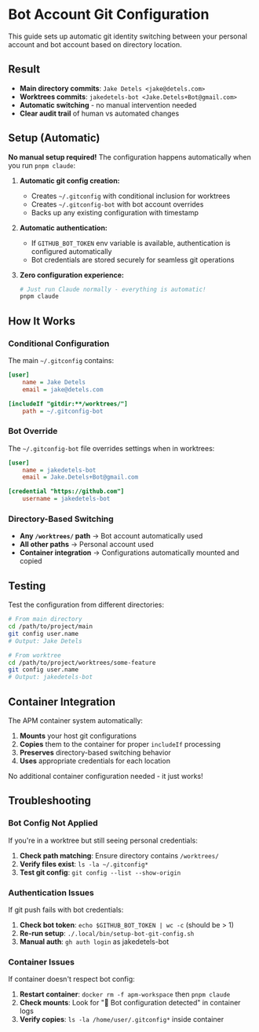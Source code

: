 # Bot Account Git Configuration

This guide sets up automatic git identity switching between your personal account and bot account based on directory location.

## Result

- **Main directory commits**: `Jake Detels <jake@detels.com>` 
- **Worktrees commits**: `jakedetels-bot <Jake.Detels+Bot@gmail.com>`
- **Automatic switching** - no manual intervention needed
- **Clear audit trail** of human vs automated changes

## Setup (Automatic)

**No manual setup required!** The configuration happens automatically when you run `pnpm claude`:

1. **Automatic git config creation:**
   - Creates `~/.gitconfig` with conditional inclusion for worktrees
   - Creates `~/.gitconfig-bot` with bot account overrides
   - Backs up any existing configuration with timestamp

2. **Automatic authentication:**
   - If `GITHUB_BOT_TOKEN` env variable is available, authentication is configured automatically
   - Bot credentials are stored securely for seamless git operations

3. **Zero configuration experience:**
   ```bash
   # Just run Claude normally - everything is automatic!
   pnpm claude
   ```

## How It Works

### Conditional Configuration

The main `~/.gitconfig` contains:

```ini
[user]
    name = Jake Detels
    email = jake@detels.com

[includeIf "gitdir:**/worktrees/"]
    path = ~/.gitconfig-bot
```

### Bot Override

The `~/.gitconfig-bot` file overrides settings when in worktrees:

```ini
[user]
    name = jakedetels-bot
    email = Jake.Detels+Bot@gmail.com

[credential "https://github.com"]
    username = jakedetels-bot
```

### Directory-Based Switching

- **Any `/worktrees/` path** → Bot account automatically used
- **All other paths** → Personal account used
- **Container integration** → Configurations automatically mounted and copied

## Testing

Test the configuration from different directories:

```bash
# From main directory
cd /path/to/project/main
git config user.name
# Output: Jake Detels

# From worktree
cd /path/to/project/worktrees/some-feature
git config user.name  
# Output: jakedetels-bot
```

## Container Integration

The APM container system automatically:

1. **Mounts** your host git configurations
2. **Copies** them to the container for proper `includeIf` processing
3. **Preserves** directory-based switching behavior
4. **Uses** appropriate credentials for each location

No additional container configuration needed - it just works!

## Troubleshooting

### Bot Config Not Applied

If you're in a worktree but still seeing personal credentials:

1. **Check path matching**: Ensure directory contains `/worktrees/`
2. **Verify files exist**: `ls -la ~/.gitconfig*`
3. **Test git config**: `git config --list --show-origin`

### Authentication Issues

If git push fails with bot credentials:

1. **Check bot token**: `echo $GITHUB_BOT_TOKEN | wc -c` (should be > 1)
2. **Re-run setup**: `./.local/bin/setup-bot-git-config.sh`
3. **Manual auth**: `gh auth login` as jakedetels-bot

### Container Issues

If container doesn't respect bot config:

1. **Restart container**: `docker rm -f apm-workspace` then `pnpm claude`
2. **Check mounts**: Look for "🤖 Bot configuration detected" in container logs
3. **Verify copies**: `ls -la /home/user/.gitconfig*` inside container